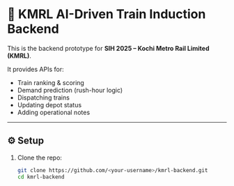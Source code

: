 # 🚆 KMRL AI-Driven Train Induction Backend

This is the backend prototype for **SIH 2025 – Kochi Metro Rail Limited (KMRL)**.

It provides APIs for:
- Train ranking & scoring
- Demand prediction (rush-hour logic)
- Dispatching trains
- Updating depot status
- Adding operational notes

---

## ⚙️ Setup

1. Clone the repo:
   ```bash
   git clone https://github.com/<your-username>/kmrl-backend.git
   cd kmrl-backend
